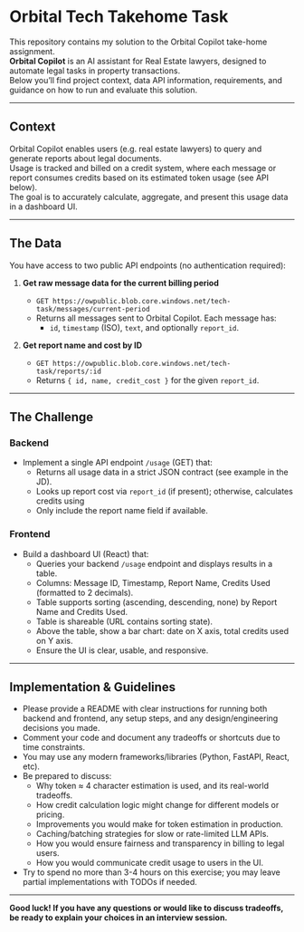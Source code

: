 # Orbital Tech Takehome Task

This repository contains my solution to the Orbital Copilot take-home assignment.  
**Orbital Copilot** is an AI assistant for Real Estate lawyers, designed to automate legal tasks in property transactions.  
Below you’ll find project context, data API information, requirements, and guidance on how to run and evaluate this solution.

---

## Context

Orbital Copilot enables users (e.g. real estate lawyers) to query and generate reports about legal documents.  
Usage is tracked and billed on a credit system, where each message or report consumes credits based on its estimated token usage (see API below).  
The goal is to accurately calculate, aggregate, and present this usage data in a dashboard UI.

---

## The Data

You have access to two public API endpoints (no authentication required):

1. **Get raw message data for the current billing period**
   - `GET https://owpublic.blob.core.windows.net/tech-task/messages/current-period`
   - Returns all messages sent to Orbital Copilot. Each message has:
     - `id`, `timestamp` (ISO), `text`, and optionally `report_id`.

2. **Get report name and cost by ID**
   - `GET https://owpublic.blob.core.windows.net/tech-task/reports/:id`
   - Returns `{ id, name, credit_cost }` for the given `report_id`.

---

## The Challenge

### Backend

- Implement a single API endpoint `/usage` (GET) that:
  - Returns all usage data in a strict JSON contract (see example in the JD).
  - Looks up report cost via `report_id` (if present); otherwise, calculates credits using
  - Only include the report name field if available.

### Frontend

- Build a dashboard UI (React) that:
  - Queries your backend `/usage` endpoint and displays results in a table.
  - Columns: Message ID, Timestamp, Report Name, Credits Used (formatted to 2 decimals).
  - Table supports sorting (ascending, descending, none) by Report Name and Credits Used.
  - Table is shareable (URL contains sorting state).
  - Above the table, show a bar chart: date on X axis, total credits used on Y axis.
  - Ensure the UI is clear, usable, and responsive.

---

## Implementation & Guidelines

- Please provide a README with clear instructions for running both backend and frontend, any setup steps, and any design/engineering decisions you made.
- Comment your code and document any tradeoffs or shortcuts due to time constraints.
- You may use any modern frameworks/libraries (Python, FastAPI, React, etc).
- Be prepared to discuss:
  - Why token ≈ 4 character estimation is used, and its real-world tradeoffs.
  - How credit calculation logic might change for different models or pricing.
  - Improvements you would make for token estimation in production.
  - Caching/batching strategies for slow or rate-limited LLM APIs.
  - How you would ensure fairness and transparency in billing to legal users.
  - How you would communicate credit usage to users in the UI.
- Try to spend no more than 3-4 hours on this exercise; you may leave partial implementations with TODOs if needed.

---

**Good luck! If you have any questions or would like to discuss tradeoffs, be ready to explain your choices in an interview session.**